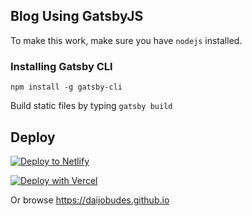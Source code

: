## Blog Using GatsbyJS 
To make this work, make sure you have `nodejs` installed.

### Installing Gatsby CLI
`npm install -g gatsby-cli`

Build static files by typing `gatsby build`

## Deploy

[![Deploy to Netlify](https://www.netlify.com/img/deploy/button.svg)](https://app.netlify.com/start/deploy?repository=https://github.com/gatsbyjs/gatsby-starter-blog)

[![Deploy with Vercel](https://vercel.com/button)](https://vercel.com/import/project?template=https://github.com/gatsbyjs/gatsby-starter-blog)

Or browse https://daijobudes.github.io